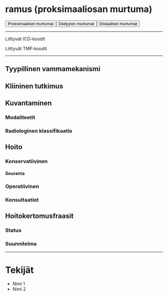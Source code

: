 # ramus (proksimaaliosan murtuma)

<button id="ramus_proksimaalinen">Proksimaaliset murtumat</button><button id="ramus_diafyysi">Diafyysin murtumat</button><button id="ramus_distaalinen">Distaaliset murtumat</button>

---

Liittyvät ICD-koodit
>
	
Liittyvät TMP-koodit
>

---

## Tyypillinen vammamekanismi

## Kliininen tutkimus

## Kuvantaminen
### Modaliteetit
### Radiologinen klassifikaatio

## Hoito
### Konservatiivinen
#### Seuranta
### Operatiivinen
### Konsultaatiot

## Hoitokertomusfraasit
### Status
### Suunnitelma

---
# Tekijät
- Nimi 1
- Nimi 2